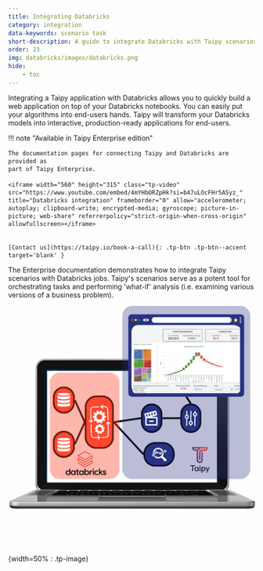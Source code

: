 ```yaml
---
title: Integrating Databricks
category: integration
data-keywords: scenario task
short-description: A guide to integrate Databricks with Taipy scenarios.
order: 23
img: databricks/images/databricks.png
hide:
    - toc
---
```


Integrating a Taipy application with Databricks allows you to quickly build a
web application on top of your Databricks notebooks. You can easily put your
algorithms into end-users hands. Taipy will transform your Databricks models
into interactive, production-ready applications for end-users.

!!! note "Available in Taipy Enterprise edition"

    The documentation pages for connecting Taipy and Databricks are provided as
    part of Taipy Enterprise.

    <iframe width="560" height="315" class="tp-video" src="https://www.youtube.com/embed/4mYHbORZpHk?si=b47uLOcFHr5ASyz_" title="Databricks integration" frameborder="0" allow="accelerometer; autoplay; clipboard-write; encrypted-media; gyroscope; picture-in-picture; web-share" referrerpolicy="strict-origin-when-cross-origin" allowfullscreen></iframe>


    [Contact us](https://taipy.io/book-a-call){: .tp-btn .tp-btn--accent target='blank' }

The Enterprise documentation demonstrates how to integrate Taipy scenarios with
Databricks jobs. Taipy's scenarios serve as a potent tool for orchestrating tasks and
performing 'what-if' analysis (i.e. examining various versions of a business problem).

![Databricks](images/databricks.png){width=50% : .tp-image}

